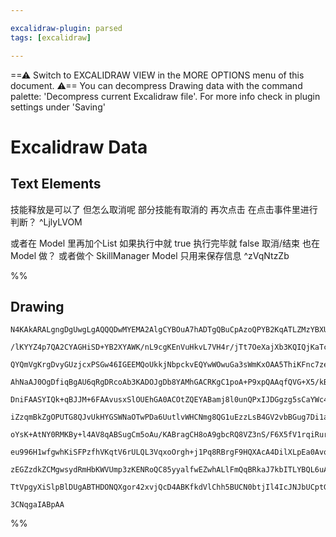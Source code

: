 ```yaml
---

excalidraw-plugin: parsed
tags: [excalidraw]

---
```

==⚠  Switch to EXCALIDRAW VIEW in the MORE OPTIONS menu of this document. ⚠== You can decompress Drawing data with the command palette: 'Decompress current Excalidraw file'. For more info check in plugin settings under 'Saving'


# Excalidraw Data

## Text Elements
技能释放是可以了
但怎么取消呢
部分技能有取消的 再次点击
在点击事件里进行判断？ ^LjlyLVOM

或者在 Model 里再加个List
如果执行中就 true 执行完毕就 false
取消/结束 也在 Model 做？
或者做个 SkillManager
Model 只用来保存信息 ^zVqNtzZb

%%
## Drawing
```compressed-json
N4KAkARALgngDgUwgLgAQQQDwMYEMA2AlgCYBOuA7hADTgQBuCpAzoQPYB2KqATLZMzYBXUtiRoIACyhQ4zZAHoFAc0JRJQgEYA6bGwC2CgF7N6hbEcK4OCtptbErHALRY8RMpWdx8Q1TdIEfARcZgRmBShcZQUebQBObQBGGjoghH0EDihmbgBtcDBQMBKIEm4IABkAK3wYSoA1AHkAWVSSyFhECqgsKHbSzG5neIBWbQBmKYmknniADnmeednR

/lKYYZ4p7QA2CYAGHiSD+YB2XYAWK/nL9cgKEnVuHkvL7VH4r/jTt7OeXajXb3KQIQjKaTcE7vf4g6zKYLcA4g5hQUhsADWCAAwmx8GxSBUAMRJBCk0kDSCaXDYDHKdFCDjEXH4wkSNHWZhwXCBbKUiAAM0I+HwAGVYIiJIIPPzUeisQB1J6SF4otGYhDimCS9DS8oghkQjjhXJoJIgtjc7BqTZmg7IwqQenCOAASWIptQeQAuiCBeRMu7uBwhCK

QYQmVgKrgDvyGUzjcxPSGw46IGEEMQoUkkjNbpckvEQYwWOwuGa3sWmKxOAA5ThiKFnc7ze23NZpwjMAAi6V6WbQAoIYRBmmETIAosFMtlk6H8CChHBiLh+03LhN4jNjqMeAci2miBwMcH5yD8bTM9wh/gR2neph+hJAAFGgF+AwBTiYA+U0A9GaAe+VAKdygBhcgAOhwgBi8oAcAaABJygBryoAEbaAEYqoGABcJgBgSm+gCQ5vBgAhbqggCxio

AhNaAJ0OgDfiqBgAU6qRgDRcoAb3KADOJgDb8YAMhGACRKgC1poA+P9xpQAAqfQVG+X5/kBoGQbBiEoehr5YXBuGEaRFHUfRzHsVxfqcFAoqEEY4i8A6HSChpABiuD6MKtqoHc959AAgkQyjlugwQCv0VakFA5gEHZ4KOdAlr8no2S4BGTBBmgKYLmmBLghGBB8Y+Akfj+AEgeB0HwUhHBoZhOH4cRZEcJRJG0YxrGcfyuBCFAbAAErhNpulokIC

DniFAASYIQk+qBJJM+6FAAvusxSlOUEhGA0ACOtZQEYABamj8l0unQPxIJDGgzg5sCaYWc4uy9fsRwnOcVw3JWaaPMQzxoHM7wHJ8Py7PaozzJ8VkGZInWQmahwJHCHAIrp+mlHKGosgSxLkmSSCjjSdLxsyeKQ+y5AcFyPJZK5aZCiKWo6umeL6mmYOKsqqok+qWL4ytepZgawhGiaUIWlaNpQvaILOku7qej6foBggYWoBF4aRht6C4CkDOMsQ

iZzqmBkZgOPUTG8QJvUkHYGSWNaOTwPDa6UutlvWHCNmg8QG1uEzzLsB4GV2vbBGug7Di1aZjrLU4ZFjCuRQZS4rq7PVnBuW65pHBzmoeEYnuFZ6Hmwl4qzed4GQ+3UQIAaEaAKAB5GoC0bDEEEqB0XhgAFSoAVHKVF2UCgYAQZqADnmgDmRkxgC0coAjDqoE1CCoG3gAx2oAq9bd2nCCgfBCiAMt+gD65qggD6cgXRcl/gqCAFoKHGgXna9V6go

oYsK+AtNY0RMKBy+l4AV8qABSugCm5oAu/KABragCH8oA9gbcRQ8VZ3nS/F6X5fV1rqiRurcO7d17v3Jiw9R7uwnnBaec9F6Fz/qvDeW9c47z3gfEUx8OCn1IOfFBqAb4Pxfu/dS2QtI6ReCDSAApjKmXMtwD6pRM7eQchUZy2MdZMA8u4dhvlqpwAChpYKxpSDC1FlFUgMU8H4C/hUH+yCV5l0rjXOuIC25dx7qQZqkDoGoDHnAhBC9f4qLQRwb

eu996H1wfgwhKiSFPzfhVKqtV6rULQL3VqxoOrgh+j1Pq8RBrgF9HQXAcA4DilXLpEa0AvqZE4f47hkAzAIAoAAIXhtzJkEM2ToCJAKIpxSBgQGwCIXkUBXS9H0OKeUOJkb5IgCSGGFJ1hlIqVjapGQsm0hyUjVkPQ0YY0qaU8ppBKndP0EZQ+NMKh0zGZ07IUy6kaiVNdFUt12njMmTU1Z1MJS0yJvTQoHSJldJqTVRmkh5Ys1OTsi5GQmhs1gB

zEGZzdkZCMgwsydRmHbKWVUmp3zKENRoQC85yyalfwEZwhALlFmQqBRkaJ7kbITLYBQL6uAVZSNKA8qFGQJxMnReiLFIQVYQB5GSxFnz9CksxTxeAK1EalOYNgdEIoAAa3BdzvCSLsQV5xo5JDOEkRY7T2WcvwAATWYWcCY2gzgHG3EbCARg2AGG4CNVJBBmpQkGhCulVzZa3IkKy9p9ISBUN0nuS1MjiDigQMItAaqrXEAvsS3Amhgip3dvakge

TtVpgyXiSlpBlDUgABTHDONQXgor42xvjQcD4ABKfkdVlChh5BUCN0btjIl4IcJNJbUCptGBmw19zAX7IQM8jynB/btP9KZBAdVIwyMBsGgyWRvW+u4N4tM2AiAup0c1EEeDEleN0R7AywgoBHkarO6tpQ7DVAQNgHIoo8FwE9Xgn1V43a3jnZAGkHlGA8U1fgHtrDmXzPSFussAUhCogMEy7oCdFalAvFiP1J7zyhCgDZJ9l7r2nhFCEsAQ06C4

3CNqgaIABpAA
```
%%